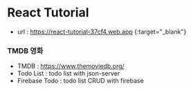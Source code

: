 # React Tutorial

- url : https://react-tutorial-37cf4.web.app {:target="\_blank"}

### TMDB 영화

- TMDB : https://www.themoviedb.org/
- Todo List : todo list with json-server
- Firebase Todo : todo list CRUD with firebase
